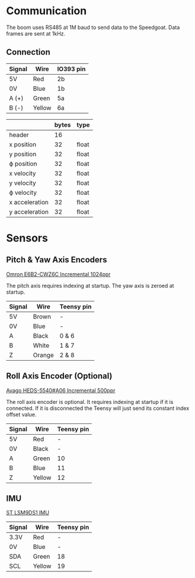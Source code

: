 # Communication
The boom uses RS485 at 1M baud to send data to the Speedgoat.
Data frames are sent at 1kHz.

## Connection
| Signal | Wire | IO393 pin |
| ------- | ------- | ------- |
| 5V | Red | 2b |
| 0V | Blue | 1b |
| A (+) | Green | 5a
| B (-) | Yellow | 6a

|                | bytes | type  |
| -------------- | ----- | ----- |
| header         | 16    |       |
| x position     | 32    | float |
| y position     | 32    | float |
| ϕ position     | 32    | float |
| x velocity     | 32    | float |
| y velocity     | 32    | float |
| ϕ velocity     | 32    | float |
| x acceleration | 32    | float |
| y acceleration | 32    | float |

# Sensors

## Pitch & Yaw Axis Encoders
[Omron E6B2-CWZ6C Incremental 1024ppr](https://www.ia.omron.com/data_pdf/cat/e6b2-c_ds_e_6_1_csm491.pdf?id=487)

The pitch axis requires indexing at startup.
The yaw axis is zeroed at startup.

| Signal | Wire | Teensy pin |
| ------- | ------- | ------- |
| 5V | Brown | - |
| 0V | Blue | - |
| A | Black | 0 & 6
| B | White | 1 & 7
| Z | Orange | 2 & 8

## Roll Axis Encoder (Optional)
[Avago HEDS-5540#A06 Incremental 500ppr](https://docs.broadcom.com/doc/AV02-1046EN)

The roll axis encoder is optional. It requires indexing at startup if it is connected. If it is disconnected the Teensy will just send its constant index offset value.

| Signal | Wire | Teensy pin |
| ------- | ------- | ------- |
| 5V | Red | - |
| 0V | Black | - |
| A | Green | 10 |
| B | Blue | 11 |
| Z | Yellow | 12|

## IMU
[ST LSM9DS1 IMU](https://www.st.com/resource/en/datasheet/lsm9ds1.pdf)

| Signal | Wire | Teensy pin |
| ------- | ------- | ------- |
| 3.3V | Red | - |
| 0V | Blue | - |
| SDA | Green | 18 |
| SCL | Yellow | 19 |
